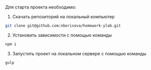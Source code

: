 Для старта проекта необходимо:

1. Cкачать репозиторий на локальный компьютер 

```bash
git clone git@github.com:nborisova/homework-ylab.git
```

2. Установить зависимости с помощью команды
```bash
npm i
```

3. Запустить проект на локальном сервере с помощью команды
```bash
gulp
```
